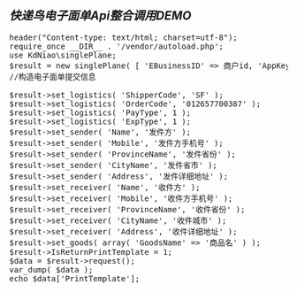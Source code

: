 _快递鸟电子面单Api整合调用DEMO_
--------------------------------------------------------------------------------
<pre>
header("Content-type: text/html; charset=utf-8");
require_once __DIR__ . '/vendor/autoload.php';
use KdNiao\singlePlane;
$result = new singlePlane( [ 'EBusinessID' => 商户id, 'AppKey' => AppKey ] );
//构造电子面单提交信息

$result->set_logistics( 'ShipperCode', 'SF' );
$result->set_logistics( 'OrderCode', '012657700387' );
$result->set_logistics( 'PayType', 1 );
$result->set_logistics( 'ExpType', 1 );
$result->set_sender( 'Name', '发件方' );
$result->set_sender( 'Mobile', '发件方手机号' );
$result->set_sender( 'ProvinceName', '发件省份' );
$result->set_sender( 'CityName', '发件省市' );
$result->set_sender( 'Address', '发件详细地址' );
$result->set_receiver( 'Name', '收件方' );
$result->set_receiver( 'Mobile', '收件方手机号' );
$result->set_receiver( 'ProvinceName', '收件省份' );
$result->set_receiver( 'CityName', '收件城市' );
$result->set_receiver( 'Address', '收件详细地址' );
$result->set_goods( array( 'GoodsName' => '商品名' ) );
$result->IsReturnPrintTemplate = 1;
$data = $result->request();
var_dump( $data );
echo $data['PrintTemplate'];
</pre>